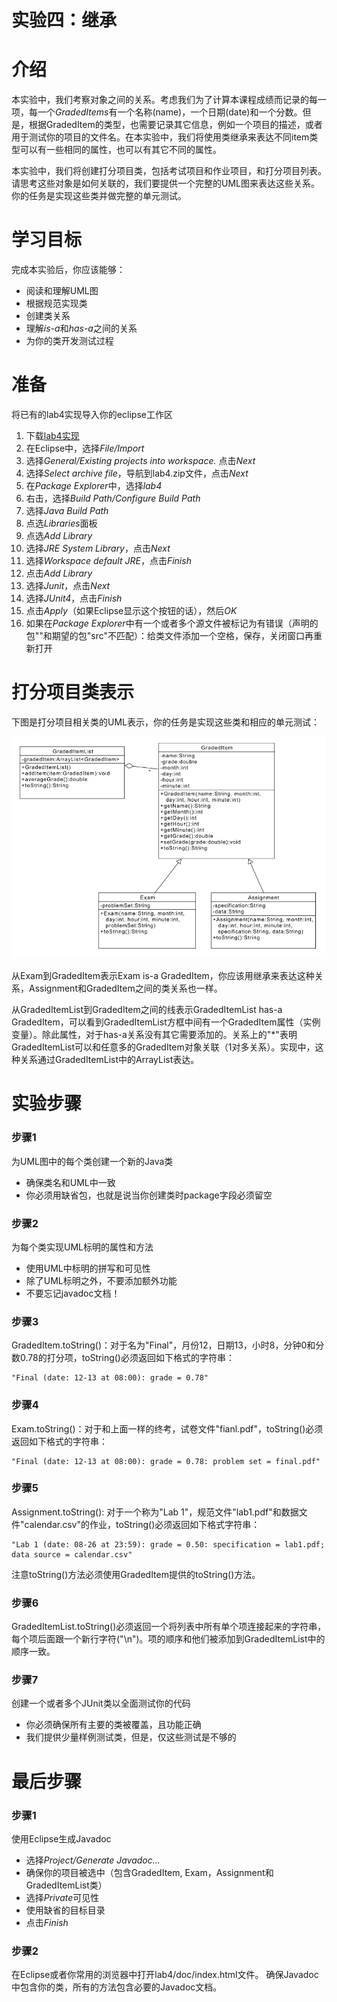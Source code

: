 实验四：继承
======

# 介绍
本实验中，我们考察对象之间的关系。考虑我们为了计算本课程成绩而记录的每一项，每一个*GradedItems*有一个名称(name)，一个日期(date)和一个分数。但是，根据GradedItem的类型，也需要记录其它信息，例如一个项目的描述，或者用于测试你的项目的文件名。在本实验中，我们将使用类继承来表达不同item类型可以有一些相同的属性，也可以有其它不同的属性。

本实验中，我们将创建打分项目类，包括考试项目和作业项目，和打分项目列表。请思考这些对象是如何关联的，我们要提供一个完整的UML图来表达这些关系。你的任务是实现这些类并做完整的单元测试。

# 学习目标
完成本实验后，你应该能够：
- 阅读和理解UML图
- 根据规范实现类
- 创建类关系
- 理解*is-a*和*has-a*之间的关系
- 为你的类开发测试过程

# 准备

将已有的lab4实现导入你的eclipse工作区
1. 下载[lab4实现](https://github.com/ppdai/intermediate_java_training/tree/master/labs/lab04/lab4.zip)
2. 在Eclipse中，选择*File/Import*
3. 选择*General/Existing projects into workspace.* 点击*Next*
4. 选择*Select archive file*，导航到lab4.zip文件，点击*Next*
5. 在*Package Explorer*中，选择*lab4*
6. 右击，选择*Build Path/Configure Build Path*
7. 选择*Java Build Path*
8. 点选*Libraries*面板
9. 点选*Add Library*
10. 选择*JRE System Library*，点击*Next*
11. 选择*Workspace default JRE*，点击*Finish*
12. 点击*Add Library*
13. 选择*Junit*，点击*Next*
14. 选择*JUnit4*，点击*Finish*
15. 点击*Apply*（如果Eclipse显示这个按钮的话），然后*OK*
16. 如果在*Package Explorer*中有一个或者多个源文件被标记为有错误（声明的包""和期望的包"src"不匹配）：给类文件添加一个空格，保存，关闭窗口再重新打开

# 打分项目类表示

下图是打分项目相关类的UML表示，你的任务是实现这些类和相应的单元测试：

![graded items uml](images/graded_items_uml.png)

从Exam到GradedItem表示Exam is-a GradedItem，你应该用继承来表达这种关系，Assignment和GradedItem之间的类关系也一样。

从GradedItemList到GradedItem之间的线表示GradedItemList has-a GradedItem，可以看到GradedItemList方框中间有一个GradedItem属性（实例变量）。除此属性，对于has-a关系没有其它需要添加的。关系上的"*"表明GradedItemList可以和任意多的GradedItem对象关联（1对多关系）。实现中，这种关系通过GradedItemList中的ArrayList<GradedItem>表达。

# 实验步骤

### 步骤1
为UML图中的每个类创建一个新的Java类
- 确保类名和UML中一致
- 你必须用缺省包，也就是说当你创建类时package字段必须留空

### 步骤2
为每个类实现UML标明的属性和方法
- 使用UML中标明的拼写和可见性
- 除了UML标明之外，不要添加额外功能
- 不要忘记javadoc文档！

### 步骤3
GradedItem.toString()：对于名为"Final"，月份12，日期13，小时8，分钟0和分数0.78的打分项，toString()必须返回如下格式的字符串：

```
"Final (date: 12-13 at 08:00): grade = 0.78"
```

### 步骤4
Exam.toString()：对于和上面一样的终考，试卷文件"fianl.pdf"，toString()必须返回如下格式的字符串：

```
"Final (date: 12-13 at 08:00): grade = 0.78: problem set = final.pdf"
```

### 步骤5
Assignment.toString(): 对于一个称为"Lab 1"，规范文件"lab1.pdf"和数据文件"calendar.csv"的作业，toString()必须返回如下格式字符串：

```
"Lab 1 (date: 08-26 at 23:59): grade = 0.50: specification = lab1.pdf; data source = calendar.csv"
```

注意toString()方法必须使用GradedItem提供的toString()方法。

### 步骤6
GradedItemList.toString()必须返回一个将列表中所有单个项连接起来的字符串，每个项后面跟一个新行字符("\n")。项的顺序和他们被添加到GradedItemList中的顺序一致。

### 步骤7
创建一个或者多个JUnit类以全面测试你的代码
- 你必须确保所有主要的类被覆盖，且功能正确
- 我们提供少量样例测试类，但是，仅这些测试是不够的

# 最后步骤

### 步骤1
使用Eclipse生成Javadoc
- 选择*Project/Generate Javadoc...*
- 确保你的项目被选中（包含GradedItem, Exam，Assignment和GradedItemList类）
- 选择*Private*可见性
- 使用缺省的目标目录
- 点击*Finish*


### 步骤2
在Eclipse或者你常用的浏览器中打开lab4/doc/index.html文件。 确保Javadoc中包含你的类，所有的方法包含必要的Javadoc文档。




